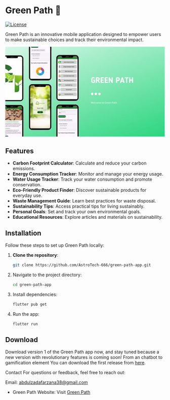 # Green Path 🌱

[![License](https://img.shields.io/badge/license-MIT-blue.svg)](LICENSE)

Green Path is an innovative mobile application designed to empower users to make sustainable choices and track their environmental impact. 

![App Screenshot](assets/app_photo.jpg)

## Features

- **Carbon Footprint Calculator**: Calculate and reduce your carbon emissions.
- **Energy Consumption Tracker**: Monitor and manage your energy usage.
- **Water Usage Tracker**: Track your water consumption and promote conservation.
- **Eco-Friendly Product Finder**: Discover sustainable products for everyday use.
- **Waste Management Guide**: Learn best practices for waste disposal.
- **Sustainability Tips**: Access practical tips for living sustainably.
- **Personal Goals**: Set and track your own environmental goals.
- **Educational Resources**: Explore articles and materials on sustainability.

## Installation

Follow these steps to set up Green Path locally:

1. **Clone the repository**:
   ```bash
   git clone https://github.com/AstroTech-666/green-path-app.git
2. Navigate to the project directory:
      ```bash
   cd green-path-app
   
3. Install dependencies:
      ```bash
   flutter pub get

4. Run the app:
      ```bash
   flutter run

## Download

Download version 1 of the Green Path app now, and stay tuned because a new version with revolutionary features is coming soon! 
From an chatbot to gamification element
You can download the first release from [here](https://github.com/AstroTech-666/green-path-app/releases/tag/v1.0.0).

Contact
For questions or feedback, feel free to reach out:

Email: abdulzadafarzana38@gmail.com

- Green Path Website: Visit [Green Path](https://greenpathwebsite.netlify.app)
